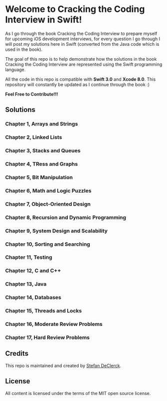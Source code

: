# Welcome to Cracking the Coding Interview in Swift!

As I go through the book Cracking the Coding Interview to prepare myself for upcoming iOS development interviews, for every question I go through I will post my solutions here in Swift (converted from the Java code which is used in the book). 

The goal of this repo is to help demonstrate how the solutions in the book Cracking the Coding Interview are represented using the Swift programming language.

All the code in this repo is compatible with **Swift 3.0** and **Xcode 8.0**. This repository will constantly be updated as I continue through the book :)

**Feel Free to Contribute!!!**

## Solutions

### Chapter 1, Arrays and Strings

### Chapter 2, Linked Lists

### Chapter 3, Stacks and Queues

### Chapter 4, TRess and Graphs

### Chapter 5, Bit Manipulation

### Chapter 6, Math and Logic Puzzles

### Chapter 7, Object-Oriented Design

### Chapter 8, Recursion and Dynamic Programming
 
### Chapter 9, System Design and Scalability

### Chapter 10, Sorting and Searching

### Chapter 11, Testing

### Chapter 12, C and C++

### Chapter 13, Java

### Chapter 14, Databases

### Chapter 15, Threads and Locks

### Chapter 16, Moderate Review Problems

### Chapter 17, Hard Review Problems

## Credits

This repo is maintained and created by [Stefan DeClerck](https://github.com/stefandeclerck).

## License

All content is licensed under the terms of the MIT open source license.
